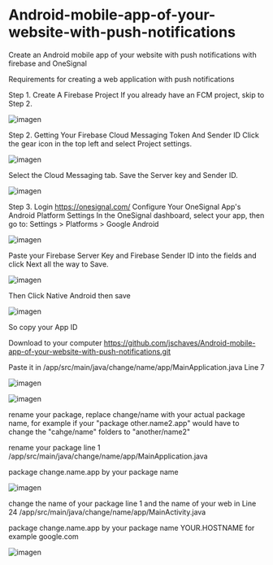 # Android-mobile-app-of-your-website-with-push-notifications
Create an Android mobile app of your website with push notifications with firebase and OneSignal

Requirements for creating a web application with push notifications 

Step 1. Create A Firebase Project
If you already have an FCM project, skip to Step 2.

![imagen](https://user-images.githubusercontent.com/3398370/113433435-7da6b700-93df-11eb-8439-93af8d93893d.png)

Step 2. Getting Your Firebase Cloud Messaging Token And Sender ID
Click the gear icon in the top left and select Project settings.

![imagen](https://user-images.githubusercontent.com/3398370/113433546-adee5580-93df-11eb-836f-ac58f26633e9.png)

Select the Cloud Messaging tab.
Save the Server key and Sender ID.

![imagen](https://user-images.githubusercontent.com/3398370/113433582-c3637f80-93df-11eb-83a1-05fa87e8778b.png)

Step 3. Login https://onesignal.com/
Configure Your OneSignal App's Android Platform Settings
In the OneSignal dashboard, select your app, then go to:
Settings > Platforms > Google Android

![imagen](https://user-images.githubusercontent.com/3398370/113433632-e2621180-93df-11eb-9adb-731140cbd5c8.png)

Paste your Firebase Server Key and Firebase Sender ID into the fields and click Next all the way to Save.

![imagen](https://user-images.githubusercontent.com/3398370/113433655-ec841000-93df-11eb-8aa4-46f6cecfa0ce.png)


Then Click Native Android then save

![imagen](https://user-images.githubusercontent.com/3398370/113434849-feff4900-93e1-11eb-90e9-c78d8322035a.png)



So copy your App ID

Download to your computer https://github.com/jschaves/Android-mobile-app-of-your-website-with-push-notifications.git 

Paste it in /app/src/main/java/change/name/app/MainApplication.java Line 7

![imagen](https://user-images.githubusercontent.com/3398370/113436036-42f34d80-93e4-11eb-8d15-9ea2914be021.png)

![imagen](https://user-images.githubusercontent.com/3398370/113436579-3fac9180-93e5-11eb-9bf1-a140d94166e5.png)


rename your package, replace change/name with your actual package name, for example if your "package other.name2.app" would have to change the "cahge/name" folders to "another/name2"

rename your package line 1 /app/src/main/java/change/name/app/MainApplication.java

package change.name.app by your package name 

![imagen](https://user-images.githubusercontent.com/3398370/113436891-da0cd500-93e5-11eb-9714-660a1e95d4a6.png)

change the name of your package line 1 and the name of your web in Line 24 /app/src/main/java/change/name/app/MainActivity.java

package change.name.app by your package name
YOUR.HOSTNAME for example google.com 

![imagen](https://user-images.githubusercontent.com/3398370/113437191-7f27ad80-93e6-11eb-8bb9-0c14fd28f7d5.png)


